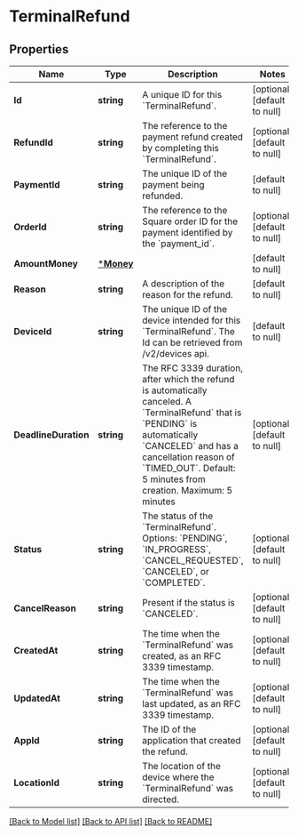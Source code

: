 # TerminalRefund

## Properties
Name | Type | Description | Notes
------------ | ------------- | ------------- | -------------
**Id** | **string** | A unique ID for this &#x60;TerminalRefund&#x60;. | [optional] [default to null]
**RefundId** | **string** | The reference to the payment refund created by completing this &#x60;TerminalRefund&#x60;. | [optional] [default to null]
**PaymentId** | **string** | The unique ID of the payment being refunded. | [default to null]
**OrderId** | **string** | The reference to the Square order ID for the payment identified by the &#x60;payment_id&#x60;. | [optional] [default to null]
**AmountMoney** | [***Money**](Money.md) |  | [default to null]
**Reason** | **string** | A description of the reason for the refund. | [default to null]
**DeviceId** | **string** | The unique ID of the device intended for this &#x60;TerminalRefund&#x60;. The Id can be retrieved from /v2/devices api. | [default to null]
**DeadlineDuration** | **string** | The RFC 3339 duration, after which the refund is automatically canceled. A &#x60;TerminalRefund&#x60; that is &#x60;PENDING&#x60; is automatically &#x60;CANCELED&#x60; and has a cancellation reason of &#x60;TIMED_OUT&#x60;.  Default: 5 minutes from creation.  Maximum: 5 minutes | [optional] [default to null]
**Status** | **string** | The status of the &#x60;TerminalRefund&#x60;. Options: &#x60;PENDING&#x60;, &#x60;IN_PROGRESS&#x60;, &#x60;CANCEL_REQUESTED&#x60;, &#x60;CANCELED&#x60;, or &#x60;COMPLETED&#x60;. | [optional] [default to null]
**CancelReason** | **string** | Present if the status is &#x60;CANCELED&#x60;. | [optional] [default to null]
**CreatedAt** | **string** | The time when the &#x60;TerminalRefund&#x60; was created, as an RFC 3339 timestamp. | [optional] [default to null]
**UpdatedAt** | **string** | The time when the &#x60;TerminalRefund&#x60; was last updated, as an RFC 3339 timestamp. | [optional] [default to null]
**AppId** | **string** | The ID of the application that created the refund. | [optional] [default to null]
**LocationId** | **string** | The location of the device where the &#x60;TerminalRefund&#x60; was directed. | [optional] [default to null]

[[Back to Model list]](../README.md#documentation-for-models) [[Back to API list]](../README.md#documentation-for-api-endpoints) [[Back to README]](../README.md)

